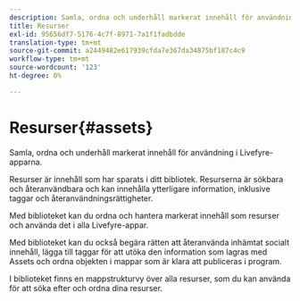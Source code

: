 ```yaml
---
description: Samla, ordna och underhåll markerat innehåll för användning i Livefyre-apparna.
title: Resurser
exl-id: 95656df7-5176-4c7f-8971-7a1f1fadbdde
translation-type: tm+mt
source-git-commit: a2449482e617939cfda7e367da34875bf187c4c9
workflow-type: tm+mt
source-wordcount: '123'
ht-degree: 0%

---
```


# Resurser{#assets}

Samla, ordna och underhåll markerat innehåll för användning i Livefyre-apparna.

Resurser är innehåll som har sparats i ditt bibliotek. Resurserna är sökbara och återanvändbara och kan innehålla ytterligare information, inklusive taggar och återanvändningsrättigheter.

Med biblioteket kan du ordna och hantera markerat innehåll som resurser och använda det i alla Livefyre-appar.

Med biblioteket kan du också begära rätten att återanvända inhämtat socialt innehåll, lägga till taggar för att utöka den information som lagras med Assets och ordna objekten i mappar som är klara att publiceras i program.

I biblioteket finns en mappstrukturvy över alla resurser, som du kan använda för att söka efter och ordna dina resurser.
